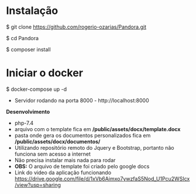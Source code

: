 # Instalação

$ git clone https://github.com/rogerio-ozarias/Pandora.git

$ cd Pandora

$ composer install


# Iniciar o docker

$ docker-compose up -d

* Servidor rodando na porta 8000 - http://localhost:8000

**Desenvolvimento**
* php-7.4
* arquivo com o template fica em **/public/assets/docx/template.docx**
* pasta onde gera os documentos personalizados fica em **/public/assets/docx/documentos/**
* Utilizando repositório remoto do Jquery e Bootstrap, portanto não funciona sem acesso a internet
* Não precisa instalar mais nada para rodar
* **OBS:** O arquivo de template foi criado pelo google docs
* Link do video da aplicação funcionando https://drive.google.com/file/d/1xVb6Aimxo7ywzfaS5Nod_U1Pcu2WSIcx/view?usp=sharing